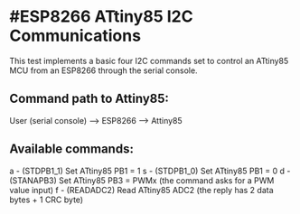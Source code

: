#ESP8266 ATtiny85 I2C Communications
===================================
This test implements a basic four I2C commands set to control an ATtiny85 MCU from an ESP8266 through the serial console.

Command path to Attiny85:
-------------------------------
User (serial console) --> ESP8266 --> Attiny85

Available commands:
-------------------
a - (STDPB1_1) Set ATtiny85 PB1 = 1
s - (STDPB1_0) Set ATtiny85 PB1 = 0
d - (STANAPB3) Set ATtiny85 PB3 = PWMx (the command asks for a PWM value input)
f - (READADC2) Read ATtiny85 ADC2 (the reply has 2 data bytes + 1 CRC byte)

